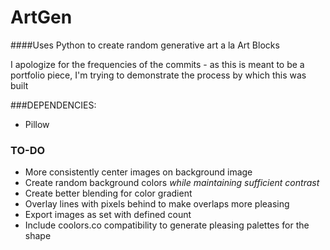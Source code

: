 # ArtGen
####Uses Python to create random generative art a la Art Blocks 

I apologize for the frequencies of the commits - as this is meant to be a portfolio piece, I'm trying to demonstrate the process by which this was built

###DEPENDENCIES:
- Pillow

### TO-DO
- More consistently center images on background image
- Create random background colors *while maintaining sufficient contrast*
- Create better blending for color gradient
- Overlay lines with pixels behind to make overlaps more pleasing
- Export images as set with defined count
- Include coolors.co compatibility to generate pleasing palettes for the shape